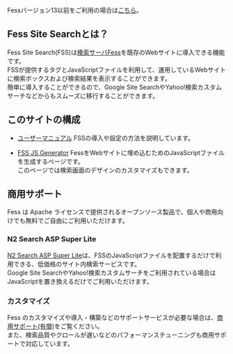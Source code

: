 Fessバージョン13以前をご利用の場合は[こちら](https://fss-generator-v1.archive.n2sm.net)。  

## Fess Site Searchとは？

Fess Site Search(FSS)は[検索サーバFess](https://fess.codelibs.org/ja/)を既存のWebサイトに導入できる機能です。  
FSSが提供するタグとJavaScriptファイルを利用して、運用しているWebサイトに検索ボックスおよび検索結果を表示することができます。  
簡単に導入することができるので、Google Site SearchやYahoo!検索カスタムサーチなどからもスムーズに移行することができます。  

## このサイトの構成

- [ユーザーマニュアル](/ja/docs/manual)
FSSの導入や設定の方法を説明しています。

- [FSS JS Generator](/generator)
FessをWebサイトに埋め込むためのJavaScriptファイルを生成するページです。  
このページでは検索画面のデザインのカスタマイズもできます。

## 商用サポート

Fess は Apache ライセンスで提供されるオープンソース製品で、個人や商用向けでも無料でご自由にご利用いただけます。

### N2 Search ASP Super Lite

[N2 Search ASP Super Lite](https://www.n2sm.net/services/n2search-asp-lite.html)は、FSSのJavaScriptファイルを配置するだけで利用できる、低価格のサイト内検索サービスです。  
Google Site SearchやYahoo!検索カスタムサーチをご利用されている場合はJavaScriptを置き換えるだけでご利用いただけます。

### カスタマイズ

Fess のカスタマイズや導入・構築などのサポートサービスが必要な場合は、[商用サポート(有償)](https://www.n2sm.net/products/n2search.html)をご覧ください。  
また、検索品質やクロールが遅いなどのパフォーマンスチューニングも商用サポートで対応しています。

